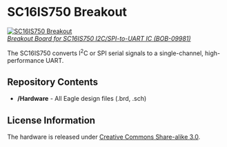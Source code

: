 SC16IS750 Breakout
=================

[![SC16IS750 Breakout](https://dlnmh9ip6v2uc.cloudfront.net//images/products/9/9/8/1/09981-01b.jpg)  
*Breakout Board for SC16IS750 I2C/SPI-to-UART IC (BOB-09981)*](https://www.sparkfun.com/products/9981)

The SC16IS750 converts I<sup>2</sup>C or SPI serial signals to a single-channel, high-performance UART.

Repository Contents
-------------------
* **/Hardware** - All Eagle design files (.brd, .sch)

License Information
-------------------
The hardware is released under [Creative Commons Share-alike 3.0](http://creativecommons.org/licenses/by-sa/3.0/).  
